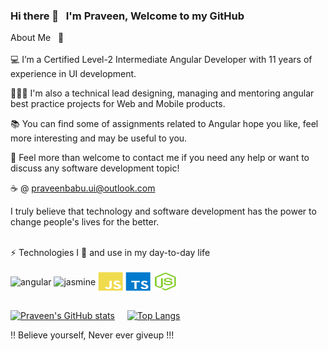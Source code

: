 ### Hi there 👋 &nbsp; I'm Praveen, Welcome to my GitHub

About Me &nbsp; 🚀 <br><br>
💻 I’m a Certified Level-2 Intermediate Angular Developer with 11 years of experience in UI development.

👨🏼‍💻 I'm also a technical lead designing, managing and mentoring angular best practice projects for Web and Mobile products.

📚 You can find some of assignments related to Angular hope you like, feel more interesting and may be useful to you.

💬 Feel more than welcome to contact me if you need any help or want to discuss any software development topic!

☕ @ praveenbabu.ui@outlook.com

I truly believe that technology and software development has the power to change people's lives for the better.

<br>
⚡ Technologies I 💓 and use in my day-to-day life

<div style="display: inline_block">
  <br>
  <img align="center" alt="angular" height="30" width="40" src="https://cdn.icon-icons.com/icons2/2699/PNG/512/angular_logo_icon_169595.png">
   <img align="center" alt="jasmine" height="40" width="55" src="https://res.cloudinary.com/practicaldev/image/fetch/s--Bv7uFWVd--/c_imagga_scale,f_auto,fl_progressive,h_420,q_auto,w_1000/https://cdn-images-1.medium.com/max/720/1%2Ae0hDmiO7rx40JfodzPPKGA.png"> 
  <img align="center" alt="js" height="30" width="40" src="https://raw.githubusercontent.com/devicons/devicon/master/icons/javascript/javascript-plain.svg">
  <img align="center" alt="ts" height="30" width="40" src="https://raw.githubusercontent.com/devicons/devicon/master/icons/typescript/typescript-plain.svg">
  <img align="center" alt="Node" height="30" margin-left="20" width="40" src="https://raw.githubusercontent.com/devicons/devicon/master/icons/nodejs/nodejs-original.svg">                                        
</div>

<br>

<div style="display: flex;flex-direction:column;">
  
[![Praveen's GitHub stats](https://github-readme-stats.vercel.app/api?username=pravnviji&show_icons=true&theme=merko)](https://github.com/pravnviji/github-readme-stats) &nbsp; &nbsp;
[![Top Langs](https://github-readme-stats.vercel.app/api/top-langs/?username=pravnviji&theme=merko&layout=compact)](https://github.com/pravnviji/github-readme-stats)

  </div>
‼️ Believe yourself, Never ever giveup !!!
